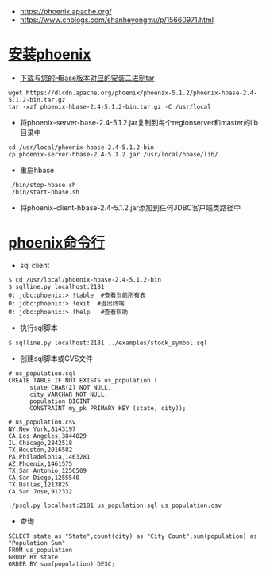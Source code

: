* https://phoenix.apache.org/
* https://www.cnblogs.com/shanheyongmu/p/15660971.html

# [安装phoenix](https://phoenix.apache.org/installation.html)
* [下载与您的HBase版本对应的安装二进制tar](https://phoenix.apache.org/download.html)
```
wget https://dlcdn.apache.org/phoenix/phoenix-5.1.2/phoenix-hbase-2.4-5.1.2-bin.tar.gz
tar -xzf phoenix-hbase-2.4-5.1.2-bin.tar.gz -C /usr/local
```
* 将phoenix-server-base-2.4-5.1.2.jar复制到每个regionserver和master的lib目录中
```
cd /usr/local/phoenix-hbase-2.4-5.1.2-bin
cp phoenix-server-hbase-2.4-5.1.2.jar /usr/local/hbase/lib/
```
* 重启hbase
```
./bin/stop-hbase.sh
./bin/start-hbase.sh
```

* 将phoenix-client-hbase-2.4-5.1.2.jar添加到任何JDBC客户端类路径中

# [phoenix命令行](https://julianhyde.github.io/sqlline/manual.html)
* sql client
```
$ cd /usr/local/phoenix-hbase-2.4-5.1.2-bin
$ sqlline.py localhost:2181
0: jdbc:phoenix:> !table  #查看当前所有表
0: jdbc:phoenix:> !exit  #退出终端
0: jdbc:phoenix:> !help   #查看帮助
```
* 执行sql脚本
```
$ sqlline.py localhost:2181 ../examples/stock_symbol.sql
```

* 创建sql脚本或CVS文件
```
# us_population.sql
CREATE TABLE IF NOT EXISTS us_population (
      state CHAR(2) NOT NULL,
      city VARCHAR NOT NULL,
      population BIGINT
      CONSTRAINT my_pk PRIMARY KEY (state, city));
```
```
# us_population.csv
NY,New York,8143197
CA,Los Angeles,3844829
IL,Chicago,2842518
TX,Houston,2016582
PA,Philadelphia,1463281
AZ,Phoenix,1461575
TX,San Antonio,1256509
CA,San Diego,1255540
TX,Dallas,1213825
CA,San Jose,912332
```
```
./psql.py localhost:2181 us_population.sql us_population.csv
```

* 查询
```
SELECT state as "State",count(city) as "City Count",sum(population) as "Population Sum"
FROM us_population
GROUP BY state
ORDER BY sum(population) DESC;
```